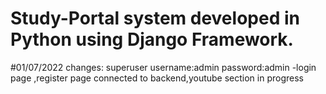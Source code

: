 # Study-Portal system developed in Python using Django Framework.



#01/07/2022 changes: superuser username:admin password:admin
                   -login page ,register page connected to backend,youtube section in progress

